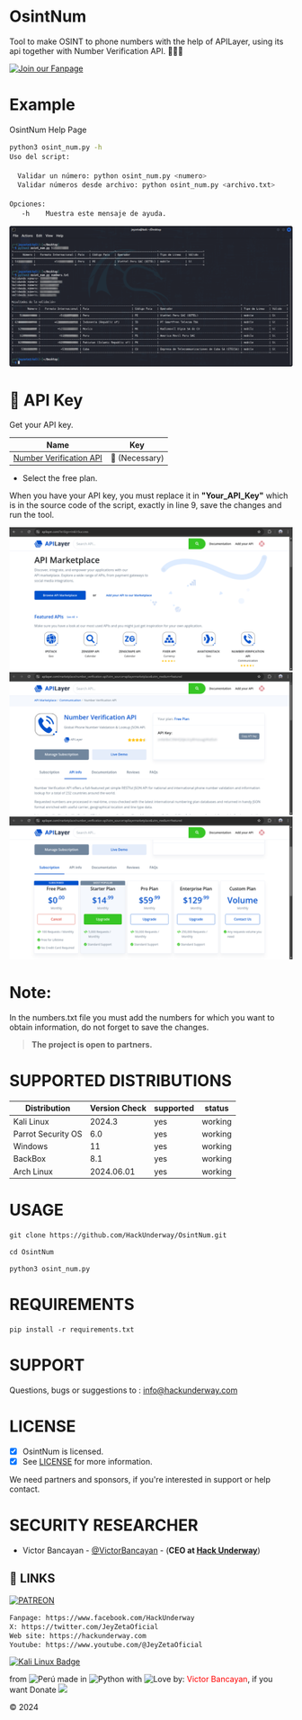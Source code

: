 # OsintNum
Tool to make OSINT to phone numbers with the help of APILayer, using its api together with Number Verification API. 🕵🏽‍♂️

[![Join our Fanpage](https://img.shields.io/badge/Join%20Our%20Fanpage-Hack%20Underway-1.svg)](https://www.facebook.com/HackUnderway/)

# Example
OsintNum Help Page
```bash
python3 osint_num.py -h
Uso del script:

  Validar un número: python osint_num.py <numero>
  Validar números desde archivo: python osint_num.py <archivo.txt>

Opciones:
   -h    Muestra este mensaje de ayuda.
```

<img src="https://github.com/HackUnderway/OsintNum/blob/main/screenshots/osint_num.png" title="OsintNum">

# 🔑 API Key
Get your API key.

Name | Key |
| ------------------- |-------------- |
| [Number Verification API](https://apilayer.com/marketplace/number_verification-api?utm_source=apilayermarketplace&utm_medium=featured) |  🔑 (Necessary) |

- Select the free plan.

When you have your API key, you must replace it in **"Your_API_Key"** which is in the source code of the script, exactly in line 9, save the changes and run the tool.

<img src="https://github.com/HackUnderway/OsintNum/blob/main/screenshots/APILayer.png" title="OsintNum">
<img src="https://github.com/HackUnderway/OsintNum/blob/main/screenshots/Number_Verification_API.png" title="OsintNum">
<img src="https://github.com/HackUnderway/OsintNum/blob/main/screenshots/Suscription.png" title="OsintNum">

# Note:
In the numbers.txt file you must add the numbers for which you want to obtain information, do not forget to save the changes.

> **The project is open to partners.**

# SUPPORTED DISTRIBUTIONS
|Distribution | Version Check | supported | status |
----------|-------|------|-------|
|Kali Linux| 2024.3| yes| working   |
|Parrot Security OS| 6.0| yes | working   |
|Windows| 11 | yes | working   |
|BackBox| 8.1 | yes | working   |
|Arch Linux| 2024.06.01 | yes | working   |

# USAGE
```
git clone https://github.com/HackUnderway/OsintNum.git
```
```
cd OsintNum
```
```
python3 osint_num.py
```
# REQUIREMENTS
```
pip install -r requirements.txt
```
# SUPPORT
Questions, bugs or suggestions to : info@hackunderway.com

# LICENSE
- [x] OsintNum is licensed. 
- [x] See [LICENSE](https://github.com/HackUnderway/OsintNum#MIT-1-ov-file) for more information.

We need partners and sponsors, if you're interested in support or help contact.

# SECURITY RESEARCHER

* Victor Bancayan - [@VictorBancayan](https://twitter.com/VictorBancayan) - (**CEO at [Hack Underway](https://www.instagram.com/hackunderway/)**) 

## 🔗 LINKS
[![PATREON](https://img.shields.io/badge/patreon-000000?style=for-the-badge&logo=Patreon&logoColor=white)](https://www.patreon.com/c/HackUnderway)
```
Fanpage: https://www.facebook.com/HackUnderway
X: https://twitter.com/JeyZetaOficial
Web site: https://hackunderway.com
Youtube: https://www.youtube.com/@JeyZetaOficial
```
[![Kali Linux Badge](https://img.shields.io/badge/Kali%20Linux-1793D1?logo=kalilinux&logoColor=fff&style=plastic)](https://www.facebook.com/HackUnderway/)

from <img src="https://i.imgur.com/ngJCbSI.png" title="Perú"> made in <img src="https://i.imgur.com/NNfy2o6.png" title="Python"> with <img src="http://cdn0.bodas.com.mx/img/smileys/smiley_heart.png" title="Love"> by: <font color="red">Victor Bancayan</font>, if you want Donate <a href="https://www.buymeacoffee.com/HackUnderway"><img src="https://img.buymeacoffee.com/button-api/?text=Buy me a coffee&emoji=&slug=HackUnderway&button_colour=40DCA5&font_colour=ffffff&font_family=Comic&outline_colour=000000&coffee_colour=FFDD00" /></a>

© 2024
